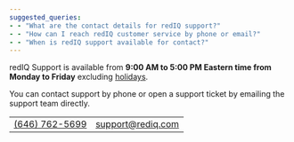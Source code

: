 ```yaml
---
suggested_queries:
- - "What are the contact details for redIQ support?"
- - "How can I reach redIQ customer service by phone or email?"
- - "When is redIQ support available for contact?"
---
```

redIQ Support is available from  **9:00 AM to 5:00 PM Eastern time from Monday to Friday**  excluding [holidays](https://rediq.zendesk.com/hc/en-us/articles/360039824392).

You can contact support by phone or open a support ticket by emailing the support team directly.

|  |  |
| --- | --- |
| [(646) 762-5699](tel:1646-762-5699) | [support@rediq.com](mailto:support@rediq.com) |